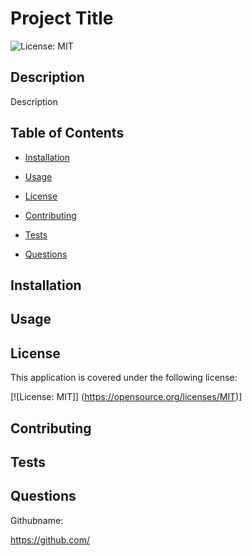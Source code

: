# Project Title

  ![License: MIT](https://img.shields.io/badge/License-MIT-yellow.svg)

## Description
Description

## Table of Contents 

- [Installation](#installation)

- [Usage](#usage)

- [License](#license)

- [Contributing](#contributing)

- [Tests](#tests)

- [Questions](#questions)

## Installation 
 

## Usage 


## License
This application is covered under the following license: 

[![License: MIT]] (https://opensource.org/licenses/MIT)]

## Contributing 


## Tests 


## Questions
Githubname: 

https://github.com/




